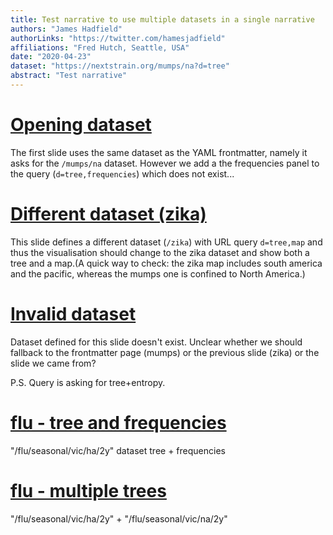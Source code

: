```yaml
---
title: Test narrative to use multiple datasets in a single narrative
authors: "James Hadfield"
authorLinks: "https://twitter.com/hamesjadfield"
affiliations: "Fred Hutch, Seattle, USA"
date: "2020-04-23"
dataset: "https://nextstrain.org/mumps/na?d=tree"
abstract: "Test narrative"
---
```



# [Opening dataset](https://nextstrain.org/mumps/na?d=tree,frequencies)

The first slide uses the same dataset as the YAML frontmatter, namely it asks for the `/mumps/na` dataset.
However we add a the frequencies panel to the query (`d=tree,frequencies`) which does not exist...

# [Different dataset (zika)](https://nextstrain.org/zika?d=tree,map)

This slide defines a different dataset (`/zika`) with URL query `d=tree,map` and thus the visualisation should change to the zika dataset and show both a tree and a map.(A quick way to check: the zika map includes south america and the pacific, whereas the mumps one is confined to North America.)


# [Invalid dataset](https://nextstrain.org/zika/no?d=tree,entropy)

Dataset defined for this slide doesn't exist.
Unclear whether we should fallback to the frontmatter page (mumps) or the previous slide (zika) or the slide we came from?

P.S. Query is asking for tree+entropy.

# [flu - tree and frequencies](https://nextstrain.org/flu/seasonal/vic/ha/2y?d=tree,frequencies)

"/flu/seasonal/vic/ha/2y" dataset tree + frequencies

# [flu - multiple trees](https://nextstrain.org/flu/seasonal/vic/ha/2y:/flu/seasonal/vic/na/2y)

"/flu/seasonal/vic/ha/2y" + "/flu/seasonal/vic/na/2y"

